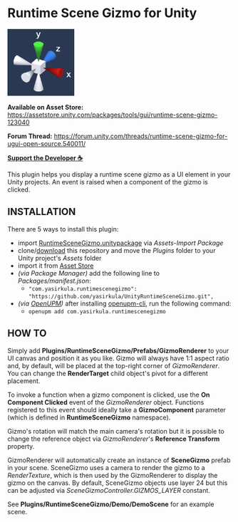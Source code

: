 # Runtime Scene Gizmo for Unity

![screenshot](Images/screenshot.png)

**Available on Asset Store:** https://assetstore.unity.com/packages/tools/gui/runtime-scene-gizmo-123040

**Forum Thread:** https://forum.unity.com/threads/runtime-scene-gizmo-for-ugui-open-source.540011/

**[Support the Developer ☕](https://yasirkula.itch.io/unity3d)**

This plugin helps you display a runtime scene gizmo as a UI element in your Unity projects. An event is raised when a component of the gizmo is clicked.

## INSTALLATION

There are 5 ways to install this plugin:

- import [RuntimeSceneGizmo.unitypackage](https://github.com/yasirkula/UnityRuntimeSceneGizmo/releases) via *Assets-Import Package*
- clone/[download](https://github.com/yasirkula/UnityRuntimeSceneGizmo/archive/master.zip) this repository and move the *Plugins* folder to your Unity project's *Assets* folder
- import it from [Asset Store](https://assetstore.unity.com/packages/tools/gui/runtime-scene-gizmo-123040)
- *(via Package Manager)* add the following line to *Packages/manifest.json*:
  - `"com.yasirkula.runtimescenegizmo": "https://github.com/yasirkula/UnityRuntimeSceneGizmo.git",`
- *(via [OpenUPM](https://openupm.com))* after installing [openupm-cli](https://github.com/openupm/openupm-cli), run the following command:
  - `openupm add com.yasirkula.runtimescenegizmo`

## HOW TO

Simply add **Plugins/RuntimeSceneGizmo/Prefabs/GizmoRenderer** to your UI canvas and position it as you like. Gizmo will always have 1:1 aspect ratio and, by default, will be placed at the top-right corner of *GizmoRenderer*. You can change the **RenderTarget** child object's pivot for a different placement.

To invoke a function when a gizmo component is clicked, use the **On Component Clicked** event of the *GizmoRenderer* object. Functions registered to this event should ideally take a **GizmoComponent** parameter (which is defined in **RuntimeSceneGizmo** namespace).

Gizmo's rotation will match the main camera's rotation but it is possible to change the reference object via *GizmoRenderer*'s **Reference Transform** property.

GizmoRenderer will automatically create an instance of **SceneGizmo** prefab in your scene. SceneGizmo uses a camera to render the gizmo to a *RenderTexture*, which is then used by the GizmoRenderer to display the gizmo on the canvas. By default, SceneGizmo objects use layer 24 but this can be adjusted via *SceneGizmoController.GIZMOS_LAYER* constant.

See **Plugins/RuntimeSceneGizmo/Demo/DemoScene** for an example scene.
